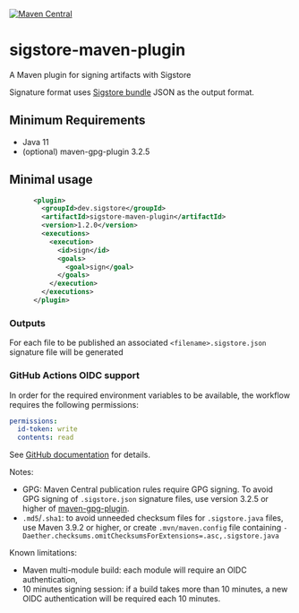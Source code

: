 [![Maven Central](https://img.shields.io/maven-central/v/dev.sigstore/sigstore-maven-plugin.svg?color&label=maven%20central)](https://central.sonatype.com/artifact/dev.sigstore/sigstore-maven-plugin)

# sigstore-maven-plugin

A Maven plugin for signing artifacts with Sigstore

Signature format uses [Sigstore bundle](https://github.com/sigstore/protobuf-specs/blob/main/protos/sigstore_bundle.proto) JSON as the output format.

## Minimum Requirements

* Java 11
* (optional) maven-gpg-plugin 3.2.5

## Minimal usage

```xml
      <plugin>
        <groupId>dev.sigstore</groupId>
        <artifactId>sigstore-maven-plugin</artifactId>
        <version>1.2.0</version>
        <executions>
          <execution>
            <id>sign</id>
            <goals>
              <goal>sign</goal>
            </goals>
          </execution>
        </executions>
      </plugin>
```

### Outputs

For each file to be published an associated `<filename>.sigstore.json` signature file will be generated

### GitHub Actions OIDC support

In order for the required environment variables to be available, the workflow requires the following permissions:

```yaml
permissions:
  id-token: write
  contents: read
```

See [GitHub documentation](https://docs.github.com/en/actions/deployment/security-hardening-your-deployments/configuring-openid-connect-in-cloud-providers#adding-permissions-settings) for details.


Notes:

- GPG: Maven Central publication rules require GPG signing. To avoid GPG signing of `.sigstore.json` signature files, use version 3.2.5 or higher of [maven-gpg-plugin](https://maven.apache.org/plugins/maven-gpg-plugin/).
- `.md5`/`.sha1`: to avoid unneeded checksum files for `.sigstore.java` files, use Maven 3.9.2 or higher, or create `.mvn/maven.config` file containing `-Daether.checksums.omitChecksumsForExtensions=.asc,.sigstore.java`

Known limitations:

- Maven multi-module build: each module will require an OIDC authentication,
- 10 minutes signing session: if a build takes more than 10 minutes, a new OIDC authentication will be required each 10 minutes.
